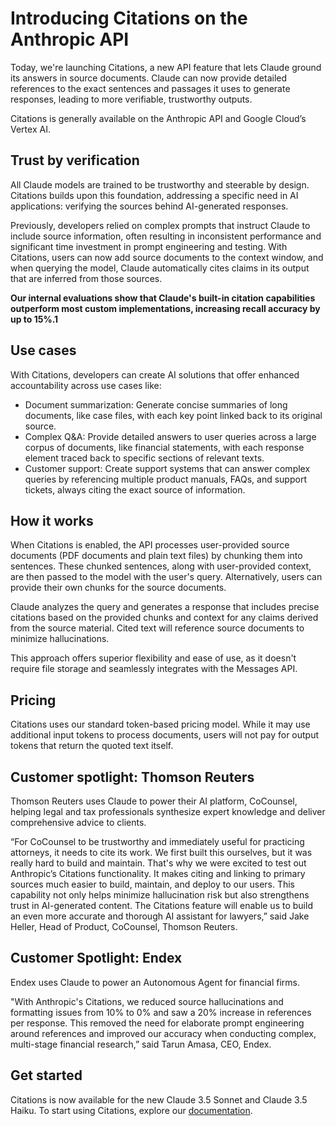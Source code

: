 # Introducing Citations on the Anthropic API

Today, we're launching Citations, a new API feature that lets Claude ground its answers in source documents. Claude can now provide detailed references to the exact sentences and passages it uses to generate responses, leading to more verifiable, trustworthy outputs.

Citations is generally available on the Anthropic API and Google Cloud’s Vertex AI.

## Trust by verification

All Claude models are trained to be trustworthy and steerable by design. Citations builds upon this foundation, addressing a specific need in AI applications: verifying the sources behind AI-generated responses.

Previously, developers relied on complex prompts that instruct Claude to include source information, often resulting in inconsistent performance and significant time investment in prompt engineering and testing. With Citations, users can now add source documents to the context window, and when querying the model, Claude automatically cites claims in its output that are inferred from those sources.

**Our internal evaluations show that Claude's built-in citation capabilities outperform most custom implementations, increasing recall accuracy by up to 15%.1**

## Use cases

With Citations, developers can create AI solutions that offer enhanced accountability across use cases like:

*   Document summarization: Generate concise summaries of long documents, like case files, with each key point linked back to its original source.
*   Complex Q&A: Provide detailed answers to user queries across a large corpus of documents, like financial statements, with each response element traced back to specific sections of relevant texts.
*   Customer support: Create support systems that can answer complex queries by referencing multiple product manuals, FAQs, and support tickets, always citing the exact source of information.

## How it works

When Citations is enabled, the API processes user-provided source documents (PDF documents and plain text files) by chunking them into sentences. These chunked sentences, along with user-provided context, are then passed to the model with the user's query. Alternatively, users can provide their own chunks for the source documents.

Claude analyzes the query and generates a response that includes precise citations based on the provided chunks and context for any claims derived from the source material. Cited text will reference source documents to minimize hallucinations.

This approach offers superior flexibility and ease of use, as it doesn't require file storage and seamlessly integrates with the Messages API.

## Pricing

Citations uses our standard token-based pricing model. While it may use additional input tokens to process documents, users will not pay for output tokens that return the quoted text itself.

## Customer spotlight: Thomson Reuters

Thomson Reuters uses Claude to power their AI platform, CoCounsel, helping legal and tax professionals synthesize expert knowledge and deliver comprehensive advice to clients.

“For CoCounsel to be trustworthy and immediately useful for practicing attorneys, it needs to cite its work. We first built this ourselves, but it was really hard to build and maintain. That's why we were excited to test out Anthropic’s Citations functionality. It makes citing and linking to primary sources much easier to build, maintain, and deploy to our users. This capability not only helps minimize hallucination risk but also strengthens trust in AI-generated content. The Citations feature will enable us to build an even more accurate and thorough AI assistant for lawyers,” said Jake Heller, Head of Product, CoCounsel, Thomson Reuters.

## Customer Spotlight: Endex

Endex uses Claude to power an Autonomous Agent for financial firms.

"With Anthropic's Citations, we reduced source hallucinations and formatting issues from 10% to 0% and saw a 20% increase in references per response. This removed the need for elaborate prompt engineering around references and improved our accuracy when conducting complex, multi-stage financial research,” said Tarun Amasa, CEO, Endex.

## Get started

Citations is now available for the new Claude 3.5 Sonnet and Claude 3.5 Haiku. To start using Citations, explore our [documentation](https://docs.anthropic.com/en/docs/build-with-claude/citations).
